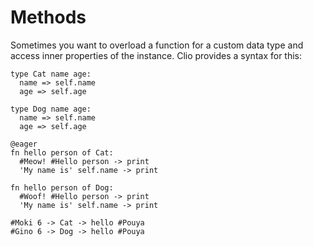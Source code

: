 # Methods

Sometimes you want to overload a function for a custom data type and access inner properties of the instance. Clio provides a syntax for this:

```text
type Cat name age:
  name => self.name
  age => self.age

type Dog name age:
  name => self.name
  age => self.age

@eager
fn hello person of Cat:
  #Meow! #Hello person -> print
  'My name is' self.name -> print

fn hello person of Dog:
  #Woof! #Hello person -> print
  'My name is' self.name -> print

#Moki 6 -> Cat -> hello #Pouya
#Gino 6 -> Dog -> hello #Pouya
```

